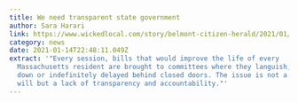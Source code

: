 ```yaml
---
title: We need transparent state government
author: Sara Harari
link: https://www.wickedlocal.com/story/belmont-citizen-herald/2021/01/14/we-need-transparent-state-government/6626549002/
category: news
date: 2021-01-14T22:48:11.049Z
extract: '"Every session, bills that would improve the life of every
  Massachusetts resident are brought to committees where they languish, are cut
  down or indefinitely delayed behind closed doors. The issue is not a lack of
  will but a lack of transparency and accountability."'
---
```

